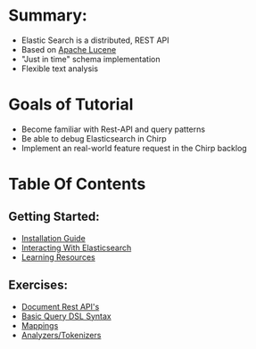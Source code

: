# Summary:

- Elastic Search is a distributed, REST API
- Based on [Apache Lucene](http://lucene.apache.org/)
- "Just in time" schema implementation
- Flexible text analysis

# Goals of Tutorial
- Become familiar with Rest-API and query patterns
- Be able to debug Elasticsearch in Chirp
- Implement an real-world feature request in the Chirp backlog

# Table Of Contents

## Getting Started:
  - [Installation Guide](installation.md)
  - [Interacting With Elasticsearch](interactions.md)
  - [Learning Resources](resources.md)

## Exercises:
  - [Document Rest API's](our_first_index.md)
  - [Basic Query DSL Syntax](query_syntax.md)
  - [Mappings](mappings.md)
  - [Analyzers/Tokenizers](analyzers.md)
